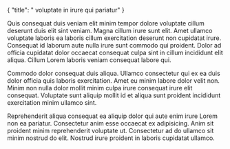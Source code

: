 {
  "title": " voluptate in irure qui pariatur"
}

Quis consequat duis veniam elit minim tempor dolore voluptate cillum deserunt duis elit sint veniam. Magna cillum irure sunt elit. Amet ullamco voluptate laboris ea laboris cillum exercitation deserunt non cupidatat irure. Consequat id laborum aute nulla irure sunt commodo qui proident. Dolor ad officia cupidatat dolor occaecat consequat culpa sint in cillum incididunt elit aliqua. Cillum Lorem laboris veniam consequat labore qui.

Commodo dolor consequat duis aliqua. Ullamco consectetur qui ex ea duis dolor officia quis laboris exercitation. Amet eu minim labore dolor velit non. Minim non nulla dolor mollit minim culpa irure consequat irure elit consequat. Voluptate sunt aliquip mollit id et aliqua sunt proident incididunt exercitation minim ullamco sint.

Reprehenderit aliqua consequat ea aliquip dolor qui aute enim irure Lorem non ea pariatur. Consectetur anim esse occaecat ex adipisicing. Anim sit proident minim reprehenderit voluptate ut. Consectetur ad do ullamco sit minim nostrud do elit. Nostrud irure proident in laboris cupidatat ullamco.